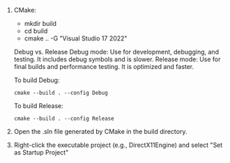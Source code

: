 1. CMake:

    - mkdir build
    - cd build
    - cmake .. -G "Visual Studio 17 2022"

    Debug vs. Release
    Debug mode: Use for development, debugging, and testing. It includes debug symbols and is slower.
    Release mode: Use for final builds and performance testing. It is optimized and faster.

    To build Debug:
    
      `cmake --build . --config Debug`
    
    To build Release:
    
      `cmake --build . --config Release`

2. Open the .sln file generated by CMake in the build directory.

3. Right-click the executable project (e.g., DirectX11Engine) and select "Set as Startup Project"
